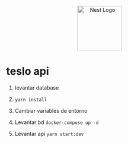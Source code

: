 <p align="center">
  <a href="http://nestjs.com/" target="blank"><img src="https://nestjs.com/img/logo-small.svg" width="120" alt="Nest Logo" /></a>
</p>


# teslo api


1. levantar database
2. ```yarn install```
3. Cambiar variables de entorno

4. Levantar bd
```docker-compose up -d```

5. Levantar api
```yarn start:dev```